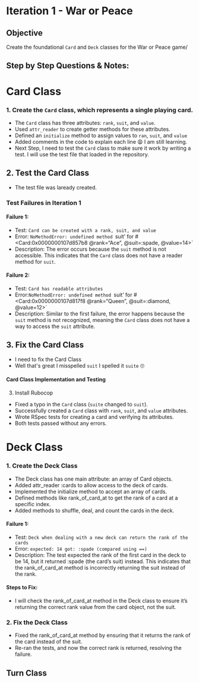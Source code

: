 # Iteration 1 - War or Peace

## Objective 
Create the foundational `Card` and `Deck` classes for the War or Peace game/

## Step by Step Questions & Notes:
# Card Class
### 1. Create the `Card` class, which represents a single playing card.
- The `Card` class has three attributes: `rank`, `suit`, and `value`.
- Used `attr_reader` to create getter methods for these attributes.
- Defined an `initialize` method to assign values to `ran`, `suit`, and `value`
- Added comments in the code to explain each line 😩 I am still learning. 
- Next Step, I need to test the `Card` class to make sure it work by writing a test. I will use the test file that loaded in the repository.

## 2. Test the Card Class
- The test file was laready created.
### Test Failures in Iteration 1

#### Failure 1: 
- Test: `Card can be created with a rank, suit, and value`
- Error: `NoMethodError: undefined method `suit’ for #<Card:0x0000000107d857b8 @rank=“Ace”, @suit=:spade, @value=14>`
- Description: The error occurs because the `suit` method is not accessible. This indicates that the `Card` class does not have a reader method for `suit`.

#### Failure 2:
- Test: `Card has readable attributes`
- Error:`NoMethodError: undefined method `suit’ for #<Card:0x0000000107d817f8 @rank=“Queen”, @suit=:diamond, @value=12>`
- Description: Similar to the first failure, the error happens because the `suit` method is not recognized, meaning the `Card` class does not have a way to access the `suit` attribute.

## 3. Fix the Card Class
- I need to fix the Card Class
- Well that's great I misspelled `suit` I spelled it `suite` 🙄

#### Card Class Implementation and Testing
3. Install Rubocop
- Fixed a typo in the `Card` class (`suite` changed to `suit`).
- Successfully created a `Card` class with `rank`, `suit`, and `value` attributes.
- Wrote RSpec tests for creating a card and verifying its attributes.
- Both tests passed without any errors.

# Deck Class
### 1. Create the Deck Class

- The Deck class has one main attribute: an array of Card objects.
- Added attr_reader :cards to allow access to the deck of cards.
- Implemented the initialize method to accept an array of cards.
- Defined methods like rank_of_card_at to get the rank of a card at a specific index.
- Added methods to shuffle, deal, and count the cards in the deck.


#### Failure 1:
- Test: `Deck when dealing with a new deck can return the rank of the cards`
- Error: `expected: 14
got: :spade
(compared using ==)`
- Description: The test expected the rank of the first card in the deck to be 14, but it returned :spade (the card’s suit) instead. This indicates that the rank_of_card_at method is incorrectly returning the suit instead of the rank.

#### Steps to Fix:
- I will check the rank_of_card_at method in the Deck class to ensure it’s returning the correct rank value from the card object, not the suit.

### 2. Fix the Deck Class
- Fixed the rank_of_card_at method by ensuring that it returns the rank of the card instead of the suit.
- Re-ran the tests, and now the correct rank is returned, resolving the failure.

## Turn Class

